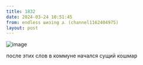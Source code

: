 ```yaml
---
title: 1832
date: 2024-03-24 10:51:45
from: endless шизing ⍼ (channel1162404975)
layout: post
---
```


![image](photos/photo_280@24-03-2024_10-51-45.jpg)

после этих слов в коммуне начался сущий кошмар
